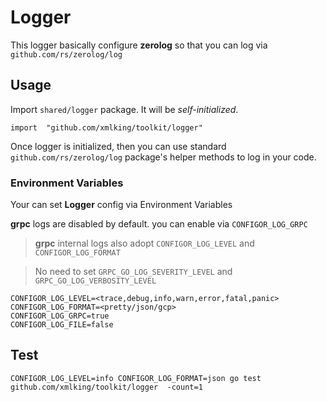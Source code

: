 # Logger

This logger basically configure **zerolog** so that you can log via `github.com/rs/zerolog/log`

## Usage

Import `shared/logger` package. It will be *self-initialized*.

```golang
import  "github.com/xmlking/toolkit/logger"
```

Once logger is initialized, then you can use standard `github.com/rs/zerolog/log` package's helper methods to log in your code.



### Environment Variables

Your can set **Logger** config via Environment Variables

**grpc** logs are disabled by default. you can enable via `CONFIGOR_LOG_GRPC`

> **grpc** internal logs also adopt `CONFIGOR_LOG_LEVEL` and `CONFIGOR_LOG_FORMAT`

> No need to set `GRPC_GO_LOG_SEVERITY_LEVEL` and `GRPC_GO_LOG_VERBOSITY_LEVEL`

```
CONFIGOR_LOG_LEVEL=<trace,debug,info,warn,error,fatal,panic>
CONFIGOR_LOG_FORMAT=<pretty/json/gcp>
CONFIGOR_LOG_GRPC=true
CONFIGOR_LOG_FILE=false
```

## Test
```
CONFIGOR_LOG_LEVEL=info CONFIGOR_LOG_FORMAT=json go test github.com/xmlking/toolkit/logger  -count=1
```
